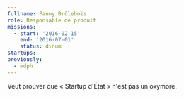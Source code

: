 ```yaml
---
fullname: Fanny Brûlebois
role: Responsable de produit
missions:
  - start: '2016-02-15'
    end: '2016-07-01'
    status: dinum
startups:
previously:
  - mdph
---
```


Veut prouver que « Startup d'État » n'est pas un oxymore.
